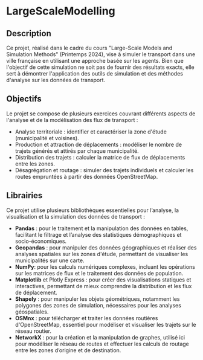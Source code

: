 # LargeScaleModelling
## Description
Ce projet, réalisé dans le cadre du cours "Large-Scale Models and Simulation Methods" (Printemps 2024), vise à simuler le transport dans une ville française en utilisant une approche basée sur les agents. Bien que l'objectif de cette simulation ne soit pas de fournir des résultats exacts, elle sert à démontrer l'application des outils de simulation et des méthodes d'analyse sur les données de transport.

## Objectifs
Le projet se compose de plusieurs exercices couvrant différents aspects de l'analyse et de la modélisation des flux de transport :
  - Analyse territoriale : identifier et caractériser la zone d'étude (municipalité et voisines).
  - Production et attraction de déplacements : modéliser le nombre de trajets générés et attirés par chaque municipalité.
  - Distribution des trajets : calculer la matrice de flux de déplacements entre les zones.
  - Désagrégation et routage : simuler des trajets individuels et calculer les routes empruntées à partir des données OpenStreetMap.
    
## Librairies
Ce projet utilise plusieurs bibliothèques essentielles pour l’analyse, la visualisation et la simulation des données de transport :
  - **Pandas** : pour le traitement et la manipulation des données en tables, facilitant le filtrage et l’analyse des statistiques démographiques et socio-économiques.
  - **Geopandas** : pour manipuler des données géographiques et réaliser des analyses spatiales sur les zones d'étude, permettant de visualiser les municipalités sur une carte.
  - **NumPy**: pour les calculs numériques complexes, incluant les opérations sur les matrices de flux et le traitement des données de population.
  - **Matplotlib** et Plotly Express : pour créer des visualisations statiques et interactives, permettant de mieux comprendre la distribution et les flux de déplacement.
  - **Shapely** : pour manipuler les objets géométriques, notamment les polygones des zones de simulation, nécessaires pour les analyses géospatiales.
  - **OSMnx** : pour télécharger et traiter les données routières d'OpenStreetMap, essentiel pour modéliser et visualiser les trajets sur le réseau routier.
  - **NetworkX** : pour la création et la manipulation de graphes, utilisé ici pour modéliser le réseau de routes et effectuer les calculs de routage entre les zones d’origine et de destination.
